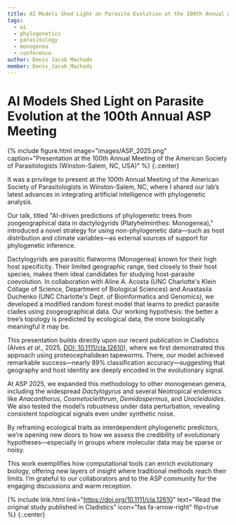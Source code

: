 ```yaml
---
title: AI Models Shed Light on Parasite Evolution at the 100th Annual ASP Meeting
tags:
  - ai
  - phylogenetics
  - parasitology
  - monogenea
  - conference
author: Denis Jacob Machado
member: Denis_Jacob_Machado
---
```


# AI Models Shed Light on Parasite Evolution at the 100th Annual ASP Meeting

{% include figure.html image="images/ASP_2025.png" caption="Presentation at the 100th Annual Meeting of the American Society of Parasitologists (Winston-Salem, NC, USA)" %}
{:.center}

It was a privilege to present at the 100th Annual Meeting of the American Society of Parasitologists in Winston-Salem, NC, where I shared our lab’s latest advances in integrating artificial intelligence with phylogenetic analysis.

Our talk, titled "AI-driven predictions of phylogenetic trees from zoogeographical data in dactylogyrids (Platyhelminthes: Monogenea)," introduced a novel strategy for using non-phylogenetic data—such as host distribution and climate variables—as external sources of support for phylogenetic inference.

Dactylogyrids are parasitic flatworms (Monogenea) known for their high host specificity. Their limited geographic range, tied closely to their host species, makes them ideal candidates for studying host-parasite coevolution. In collaboration with Aline A. Acosta (UNC Charlotte's Klein Collage of Science, Department of Biological Sciences) and Anastasiia Duchenko (UNC Charlotte's Dept. of Bioinformatics and Genomics), we developed a modified random forest model that learns to predict parasite clades using zoogeographical data. Our working hypothesis: the better a tree’s topology is predicted by ecological data, the more biologically meaningful it may be.

This presentation builds directly upon our recent publication in Cladistics (Alves _et al_., 2025, [DOI: 10.1111/cla.12610](https://doi.org/10.1111/cla.12610)), where we first demonstrated this approach using proteocephalidean tapeworms. There, our model achieved remarkable success—nearly 89% classification accuracy—suggesting that geography and host identity are deeply encoded in the evolutionary signal.

At ASP 2025, we expanded this methodology to other monogenean genera, including the widespread _Dactylogyrus_ and several Neotropical endemics like _Anacanthorus_, _Cosmetocleithrum_, _Demidospermus_, and _Urocleidoides_. We also tested the model’s robustness under data perturbation, revealing consistent topological signals even under synthetic noise.

By reframing ecological traits as interdependent phylogenetic predictors, we’re opening new doors to how we assess the credibility of evolutionary hypotheses—especially in groups where molecular data may be sparse or noisy.

This work exemplifies how computational tools can enrich evolutionary biology, offering new layers of insight where traditional methods reach their limits. I’m grateful to our collaborators and to the ASP community for the engaging discussions and warm reception.

{% include link.html link="https://doi.org/10.1111/cla.12610" text="Read the original study published in Cladistics" icon="fas fa-arrow-right" flip=true %}
{:.center}
